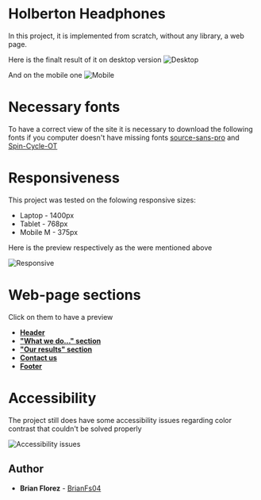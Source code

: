 # Holberton Headphones

In this project, it is implemented from scratch, without any library, a web page.

Here is the finalt result of it on desktop version
![Desktop](https://i.ibb.co/wMnMwjP/3b5a9f7948a58d58bd43.gif)

And on the mobile one
![Mobile](https://i.ibb.co/1KS1Mw7/83d6311e87d4775ca4b3.gif)

# Necessary fonts

To have a correct view of the site it is necessary to download the following fonts if you computer doesn't have missing fonts [source-sans-pro](https://www.fontsquirrel.com/fonts/source-sans-pro) and [Spin-Cycle-OT](https://www.fontsquirrel.com/fonts/Spin-Cycle-OT)

# Responsiveness

This project was tested on the folowing responsive sizes:

-   Laptop - 1400px
-   Tablet - 768px
-   Mobile M - 375px

Here is the preview respectively as the were mentioned above

![Responsive](https://i.ibb.co/RDpPZKf/60df485eb772ecbad54a.jpg)

# Web-page sections

Click on them to have a preview

-   [**Header**](https://htmlpreview.github.io/?https://github.com/BrianFs04/holberton-headphones/blob/master/0-index.html)
-   [**"What we do..." section**](https://htmlpreview.github.io/?https://github.com/BrianFs04/holberton-headphones/blob/master/1-index.html)
-   [**"Our results" section**](https://htmlpreview.github.io/?https://github.com/BrianFs04/holberton-headphones/blob/master/2-index.html)
-   [**Contact us**](https://htmlpreview.github.io/?https://github.com/BrianFs04/holberton-headphones/blob/master/3-index.html)
-   [**Footer**](https://htmlpreview.github.io/?https://github.com/BrianFs04/holberton-headphones/blob/master/4-index.html)

# Accessibility

The project still does have some accessibility issues regarding color contrast that couldn't be solved properly

![Accessibility issues](https://i.ibb.co/Y3nY9tS/Captura.png)

## Author

-   **Brian Florez** - [BrianFs04](https://github.com/BrianFs04)
